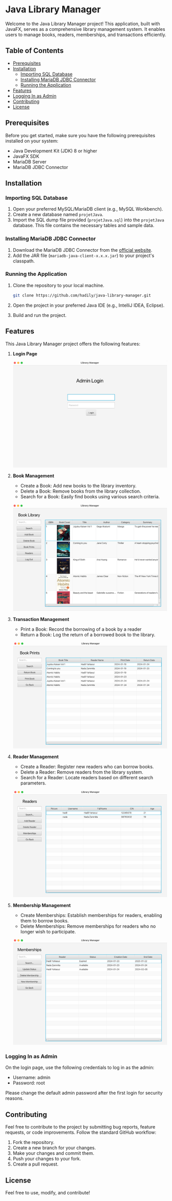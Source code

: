 # Java Library Manager

Welcome to the Java Library Manager project! This application, built with JavaFX, serves as a comprehensive library management system. It enables users to manage books, readers, memberships, and transactions efficiently.

## Table of Contents
- [Prerequisites](#prerequisites)
- [Installation](#installation)
    - [Importing SQL Database](#importing-sql-database)
    - [Installing MariaDB JDBC Connector](#installing-mariadb-jdbc-connector)
    - [Running the Application](#running-the-application)
- [Features](#features)
- [Logging In as Admin](#logging-in-as-admin)
- [Contributing](#contributing)
- [License](#license)

## Prerequisites
Before you get started, make sure you have the following prerequisites installed on your system:
- Java Development Kit (JDK) 8 or higher
- JavaFX SDK
- MariaDB Server
- MariaDB JDBC Connector

## Installation

### Importing SQL Database
1. Open your preferred MySQL/MariaDB client (e.g., MySQL Workbench).
2. Create a new database named `projetJava`.
3. Import the SQL dump file provided (`projetJava.sql`) into the `projetJava` database. This file contains the necessary tables and sample data.

### Installing MariaDB JDBC Connector
1. Download the MariaDB JDBC Connector from the [official website](https://mariadb.com/kb/en/mariadb-connector-j/).
2. Add the JAR file (`mariadb-java-client-x.x.x.jar`) to your project's classpath.

### Running the Application
1. Clone the repository to your local machine.

    ```bash
    git clone https://github.com/hadily/java-library-manager.git
    ```

2. Open the project in your preferred Java IDE (e.g., IntelliJ IDEA, Eclipse).
3. Build and run the project.

## Features
This Java Library Manager project offers the following features:

1. **Login Page**

   ![Login Page](images/login-page.png)

2. **Book Management**
    - Create a Book: Add new books to the library inventory.
    - Delete a Book: Remove books from the library collection.
    - Search for a Book: Easily find books using various search criteria.
   
    ![Book Interface](images/book-page.png)

3. **Transaction Management**
   - Print a Book: Record the borrowing of a book by a reader
   - Return a Book: Log the return of a borrowed book to the library.

   ![Book Prints Interface](images/print-page.png)

4. **Reader Management**
    - Create a Reader: Register new readers who can borrow books.
    - Delete a Reader: Remove readers from the library system.
    - Search for a Reader: Locate readers based on different search parameters.
   
    ![Reader Interface](images/reader-page.png)

5. **Membership Management**
    - Create Memberships: Establish memberships for readers, enabling them to borrow books.
    - Delete Memberships: Remove memberships for readers who no longer wish to participate.
      
    ![Memberships Interface](images/membership-page.png)


### Logging In as Admin
On the login page, use the following credentials to log in as the admin:
- Username: admin
- Password: root

Please change the default admin password after the first login for security reasons.

## Contributing
Feel free to contribute to the project by submitting bug reports, feature requests, or code improvements. Follow the standard GitHub workflow:
1. Fork the repository.
2. Create a new branch for your changes.
3. Make your changes and commit them.
4. Push your changes to your fork.
5. Create a pull request.

## License
Feel free to use, modify, and contribute!